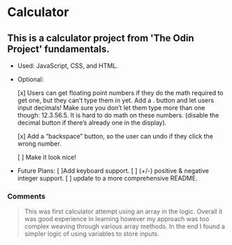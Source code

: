 # Calculator

## This is a calculator project from 'The Odin Project' fundamentals.

- Used: JavaScript, CSS, and HTML.

- Optional:

  [x] Users can get floating point numbers if they do the math required to get one, but they can’t type them in yet. Add a . button and let users input decimals! Make sure you don’t let them type more than one though: 12.3.56.5. It is hard to do math on these numbers. (disable the decimal button if there’s already one in the display).

  [x] Add a “backspace” button, so the user can undo if they click the wrong number.

  [ ] Make it look nice!

- Future Plans:
  [ ]Add keyboard support.
  [ ] (+/-) positive & negative integer support.
  [ ] update to a more comprehensive README.

### Comments

> This was first calculator attempt using an array in the logic. Overall it was good experience in learning however my approach was too complex weaving through various array methods. In the end I found a simpler logic of using variables to store inputs.
